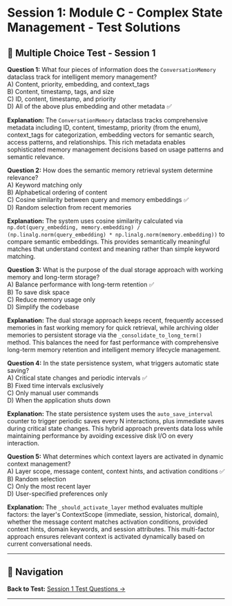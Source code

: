 # Session 1: Module C - Complex State Management - Test Solutions

## 📝 Multiple Choice Test - Session 1

**Question 1:** What four pieces of information does the `ConversationMemory` dataclass track for intelligent memory management?  
A) Content, priority, embedding, and context_tags  
B) Content, timestamp, tags, and size  
C) ID, content, timestamp, and priority  
D) All of the above plus embedding and other metadata ✅  

**Explanation:** The `ConversationMemory` dataclass tracks comprehensive metadata including ID, content, timestamp, priority (from the enum), context_tags for categorization, embedding vectors for semantic search, access patterns, and relationships. This rich metadata enables sophisticated memory management decisions based on usage patterns and semantic relevance.

**Question 2:** How does the semantic memory retrieval system determine relevance?  
A) Keyword matching only  
B) Alphabetical ordering of content  
C) Cosine similarity between query and memory embeddings ✅  
D) Random selection from recent memories  

**Explanation:** The system uses cosine similarity calculated via `np.dot(query_embedding, memory.embedding) / (np.linalg.norm(query_embedding) * np.linalg.norm(memory.embedding))` to compare semantic embeddings. This provides semantically meaningful matches that understand context and meaning rather than simple keyword matching.

**Question 3:** What is the purpose of the dual storage approach with working memory and long-term storage?  
A) Balance performance with long-term retention ✅  
B) To save disk space  
C) Reduce memory usage only  
D) Simplify the codebase  

**Explanation:** The dual storage approach keeps recent, frequently accessed memories in fast working memory for quick retrieval, while archiving older memories to persistent storage via the `_consolidate_to_long_term()` method. This balances the need for fast performance with comprehensive long-term memory retention and intelligent memory lifecycle management.

**Question 4:** In the state persistence system, what triggers automatic state saving?  
A) Critical state changes and periodic intervals ✅  
B) Fixed time intervals exclusively  
C) Only manual user commands  
D) When the application shuts down  

**Explanation:** The state persistence system uses the `auto_save_interval` counter to trigger periodic saves every N interactions, plus immediate saves during critical state changes. This hybrid approach prevents data loss while maintaining performance by avoiding excessive disk I/O on every interaction.

**Question 5:** What determines which context layers are activated in dynamic context management?  
A) Layer scope, message content, context hints, and activation conditions ✅  
B) Random selection  
C) Only the most recent layer  
D) User-specified preferences only  

**Explanation:** The `_should_activate_layer` method evaluates multiple factors: the layer's ContextScope (immediate, session, historical, domain), whether the message content matches activation conditions, provided context hints, domain keywords, and session attributes. This multi-factor approach ensures relevant context is activated dynamically based on current conversational needs.

---

## 🧭 Navigation

**Back to Test:** [Session 1 Test Questions →](Session1_ModuleA_Advanced_Agent_Patterns.md#multiple-choice-test-session-1)

---
